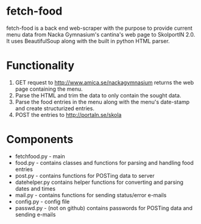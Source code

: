 fetch-food
==========
fetch-food is a back end web-scraper with the purpose to provide current menu data from Nacka Gymnasium's cantina's web page to SkolportlN 2.0. It uses BeautifulSoup along with the built in python HTML parser.


Functionality
=============
1. GET request to http://www.amica.se/nackagymnasium returns the web page containing the menu.
2. Parse the HTML and trim the data to only contain the sought data.
3. Parse the food entries in the menu along with the menu's date-stamp and create structurized entries.
4. POST the entries to http://portaln.se/skola


Components
==========
* fetchfood.py - main
* food.py - contains classes and functions for parsing and handling food entries
* post.py - contains functions for POSTing data to server
* datehelper.py contains helper functions for converting and parsing dates and times
* mail.py - contains functions for sending status/error e-mails
* config.py - config file
* passwd.py - (not on github) contains passwords for POSTing data and sending e-mails
